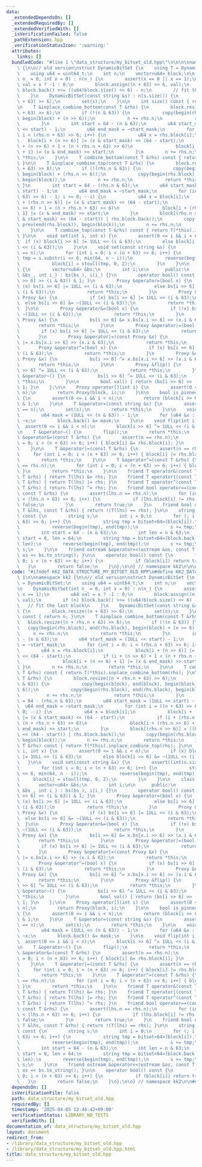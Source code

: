 ```yaml
---
data:
  _extendedDependsOn: []
  _extendedRequiredBy: []
  _extendedVerifiedWith: []
  _isVerificationFailed: false
  _pathExtension: hpp
  _verificationStatusIcon: ':warning:'
  attributes:
    links: []
  bundledCode: "#line 1 \"data_structure/my_bitset_old.hpp\"\n\n\n\nnamespace kk2\
    \ {\n\n// old version\nstruct DynamicBitSet {\n    using T = DynamicBitSet;\n\
    \    using u64 = uint64_t;\n    int n;\n    vector<u64> block;\n\n    DynamicBitSet(int\
    \ n_ = 0, int x = 0) : n(n_) {\n        assert(x == 0 || x == 1);\n        u64\
    \ val = x ? -1 : 0;\n        block.assign((n + 63) >> 6, val);\n        if (n)\
    \ block.back() >>= ((u64)block.size() << 6) - n;\n        // fit the last block\n\
    \    }\n    DynamicBitSet(const string &s) : n(s.size()) {\n        block.resize((n\
    \ + 63) >> 6);\n        set(s);\n    }\n\n    int size() const { return n; }\n\
    \n    T &inplace_combine_bottom(const T &rhs) {\n        block.resize((n + rhs.n\
    \ + 63) >> 6);\n        if (!(n & 63)) {\n            copy(begin(rhs.block), end(rhs.block),\
    \ begin(block) + (n >> 6));\n            n += rhs.n;\n            return *this;\n\
    \        }\n        int start = 64 - (n & 63);\n        u64 start_mask = (1ULL\
    \ << start) - 1;\n        u64 end_mask = ~start_mask;\n        for (int i = 0;\
    \ i < (rhs.n + 63) >> 6; i++) {\n            u64 x = rhs.block[i];\n         \
    \   block[i + (n >> 6)] |= (x & start_mask) << (64 - start);\n            if (i\
    \ + (n >> 6) + 1 < (n + rhs.n + 63) >> 6)\n                block[i + (n >> 6)\
    \ + 1] |= (x & end_mask) >> start;\n        }\n        n += rhs.n;\n        return\
    \ *this;\n    }\n\n    T combine_bottom(const T &rhs) const { return T(*this).inplace_combine_bottom(rhs);\
    \ }\n\n    T &inplace_combine_top(const T &rhs) {\n        block.resize((n + rhs.n\
    \ + 63) >> 6);\n        if (!(rhs.n & 63)) {\n            copy(begin(block), end(block),\
    \ begin(block) + (rhs.n >> 6));\n            copy(begin(rhs.block), end(rhs.block),\
    \ begin(block));\n            n += rhs.n;\n            return *this;\n       \
    \ }\n        int start = 64 - (rhs.n & 63);\n        u64 start_mask = (1ULL <<\
    \ start) - 1;\n        u64 end_mask = ~start_mask;\n        for (int i = ((n +\
    \ 63) >> 6) - 1; i >= 0; --i) {\n            u64 x = block[i];\n            block[i\
    \ + (rhs.n >> 6)] |= (x & start_mask) << (64 - start);\n            if (i + (rhs.n\
    \ >> 6) + 1 < (n + rhs.n + 63) >> 6)\n                block[i + (rhs.n >> 6) +\
    \ 1] |= (x & end_mask) >> start;\n        }\n        block[(rhs.n >> 6)] = ((block[0]\
    \ & start_mask) << (64 - start)) | rhs.block.back();\n        copy(begin(rhs.block),\
    \ prev(end(rhs.block)), begin(block));\n        n += rhs.n;\n        return *this;\n\
    \    }\n\n    T combine_top(const T &rhs) const { return T(*this).inplace_combine_top(rhs);\
    \ }\n\n    void set(int i, int x) {\n        assert(0 <= i && i < n);\n      \
    \  if (x) block[i >> 6] |= 1ULL << (i & 63);\n        else block[i >> 6] &= ~(1ULL\
    \ << (i & 63));\n    }\n\n    void set(const string &s) {\n        assert((int)s.size()\
    \ == n);\n        for (int i = 0; i < (n + 63) >> 6; i++) {\n            string\
    \ tmp = s.substr(i << 6, min(64, n - i));\n            reverse(begin(tmp), end(tmp));\n\
    \            block[i] = stoull(tmp, 0, 2);\n        }\n    }\n\n    class Proxy\
    \ {\n        vector<u64> &bs;\n        int i;\n\n      public:\n        Proxy(vector<u64>\
    \ &bs_, int i_) : bs(bs_), i(i_) {}\n        operator bool() const { return (bs[i\
    \ >> 6] >> (i & 63)) & 1; }\n        Proxy &operator=(bool x) {\n            if\
    \ (x) bs[i >> 6] |= 1ULL << (i & 63);\n            else bs[i >> 6] &= ~(1ULL <<\
    \ (i & 63));\n            return *this;\n        }\n        Proxy &operator=(const\
    \ Proxy &x) {\n            if (x) bs[i >> 6] |= 1ULL << (i & 63);\n          \
    \  else bs[i >> 6] &= ~(1ULL << (i & 63));\n            return *this;\n      \
    \  }\n\n        Proxy &operator&=(bool x) {\n            if (!x) bs[i >> 6] &=\
    \ ~(1ULL << (i & 63));\n            return *this;\n        }\n        Proxy &operator&=(const\
    \ Proxy &x) {\n            bs[i >> 6] &= x.bs[x.i >> 6] >> (x.i & 63);\n     \
    \       return *this;\n        }\n\n        Proxy &operator|=(bool x) {\n    \
    \        if (x) bs[i >> 6] |= 1ULL << (i & 63);\n            return *this;\n \
    \       }\n        Proxy &operator|=(const Proxy &x) {\n            bs[i >> 6]\
    \ |= x.bs[x.i >> 6] >> (x.i & 63);\n            return *this;\n        }\n\n \
    \       Proxy &operator^=(bool x) {\n            if (x) bs[i >> 6] ^= 1ULL <<\
    \ (i & 63);\n            return *this;\n        }\n        Proxy &operator^=(const\
    \ Proxy &x) {\n            bs[i >> 6] ^= x.bs[x.i >> 6] >> (x.i & 63);\n     \
    \       return *this;\n        }\n\n        Proxy &flip() {\n            bs[i\
    \ >> 6] ^= 1ULL << (i & 63);\n            return *this;\n        }\n        Proxy\
    \ &operator~() {\n            bs[i >> 6] ^= 1ULL << (i & 63);\n            return\
    \ *this;\n        }\n\n        bool val() { return (bs[i >> 6] >> (i & 63)) &\
    \ 1; }\n    };\n\n    Proxy operator[](int i) {\n        assert(0 <= i && i <\
    \ n);\n        return Proxy(block, i);\n    }\n\n    bool is_pinned(int i) const\
    \ {\n        assert(0 <= i && i < n);\n        return (block[i >> 6] >> (i & 63))\
    \ & 1;\n    }\n\n    T &operator=(const string &s) {\n        assert((int)s.size()\
    \ == n);\n        set(s);\n        return *this;\n    }\n\n    void flip() {\n\
    \        u64 mask = (1ULL << (n & 63)) - 1;\n        for (u64 &x : block) x =\
    \ ~x;\n        block.back() &= mask;\n    }\n\n    void flip(int i) {\n      \
    \  assert(0 <= i && i < n);\n        block[i >> 6] ^= 1ULL << (i & 63);\n    }\n\
    \n    T &operator~() {\n        flip();\n        return *this;\n    }\n\n    T\
    \ &operator&=(const T &rhs) {\n        assert(n == rhs.n);\n        for (int i\
    \ = 0; i < (n + 63) >> 6; i++) { block[i] &= rhs.block[i]; }\n        return *this;\n\
    \    }\n\n    T &operator|=(const T &rhs) {\n        assert(n == rhs.n);\n   \
    \     for (int i = 0; i < (n + 63) >> 6; i++) { block[i] |= rhs.block[i]; }\n\
    \        return *this;\n    }\n\n    T &operator^=(const T &rhs) {\n        assert(n\
    \ == rhs.n);\n        for (int i = 0; i < (n + 63) >> 6; i++) { block[i] ^= rhs.block[i];\
    \ }\n        return *this;\n    }\n\n    friend T operator&(const T &lhs, const\
    \ T &rhs) { return T(lhs) &= rhs; }\n    friend T operator|(const T &lhs, const\
    \ T &rhs) { return T(lhs) |= rhs; }\n    friend T operator^(const T &lhs, const\
    \ T &rhs) { return T(lhs) ^= rhs; }\n    friend bool operator==(const T &lhs,\
    \ const T &rhs) {\n        assert(lhs.n == rhs.n);\n        for (int i = 0; i\
    \ < (lhs.n + 63) >> 6; i++) {\n            if (lhs.block[i] != rhs.block[i]) return\
    \ false;\n        }\n        return true;\n    }\n    friend bool operator!=(const\
    \ T &lhs, const T &rhs) { return !(T(lhs) == rhs); }\n\n    string to_string()\
    \ const {\n        string s;\n        int i = 0;\n        for (; i + 1 < (n +\
    \ 63) >> 6; i++) {\n            string tmp = bitset<64>(block[i]).to_string();\n\
    \            reverse(begin(tmp), end(tmp));\n            s += tmp;\n        }\n\
    \        int start = 64 - (n & 63);\n        int len = n & 63;\n        if (!len)\
    \ start = 0, len = 64;\n        string tmp = bitset<64>(block.back()).to_string().substr(start,\
    \ len);\n        reverse(begin(tmp), end(tmp));\n        s += tmp;\n        return\
    \ s;\n    }\n\n    friend ostream &operator<<(ostream &os, const T &bs) { return\
    \ os << bs.to_string(); }\n\n    operator bool() const {\n        for (int i =\
    \ 0; i < (n + 63) >> 6; i++) {\n            if (block[i]) return true;\n     \
    \   }\n        return false;\n    }\n};\n\n} // namespace kk2\n\n\n"
  code: "#ifndef KK2_DATA_STRUCTURE_MY_BITSET_OLD_HPP\n#define KK2_DATA_STRUCTURE_MY_BITSET_OLD_HPP\
    \ 1\n\nnamespace kk2 {\n\n// old version\nstruct DynamicBitSet {\n    using T\
    \ = DynamicBitSet;\n    using u64 = uint64_t;\n    int n;\n    vector<u64> block;\n\
    \n    DynamicBitSet(int n_ = 0, int x = 0) : n(n_) {\n        assert(x == 0 ||\
    \ x == 1);\n        u64 val = x ? -1 : 0;\n        block.assign((n + 63) >> 6,\
    \ val);\n        if (n) block.back() >>= ((u64)block.size() << 6) - n;\n     \
    \   // fit the last block\n    }\n    DynamicBitSet(const string &s) : n(s.size())\
    \ {\n        block.resize((n + 63) >> 6);\n        set(s);\n    }\n\n    int size()\
    \ const { return n; }\n\n    T &inplace_combine_bottom(const T &rhs) {\n     \
    \   block.resize((n + rhs.n + 63) >> 6);\n        if (!(n & 63)) {\n         \
    \   copy(begin(rhs.block), end(rhs.block), begin(block) + (n >> 6));\n       \
    \     n += rhs.n;\n            return *this;\n        }\n        int start = 64\
    \ - (n & 63);\n        u64 start_mask = (1ULL << start) - 1;\n        u64 end_mask\
    \ = ~start_mask;\n        for (int i = 0; i < (rhs.n + 63) >> 6; i++) {\n    \
    \        u64 x = rhs.block[i];\n            block[i + (n >> 6)] |= (x & start_mask)\
    \ << (64 - start);\n            if (i + (n >> 6) + 1 < (n + rhs.n + 63) >> 6)\n\
    \                block[i + (n >> 6) + 1] |= (x & end_mask) >> start;\n       \
    \ }\n        n += rhs.n;\n        return *this;\n    }\n\n    T combine_bottom(const\
    \ T &rhs) const { return T(*this).inplace_combine_bottom(rhs); }\n\n    T &inplace_combine_top(const\
    \ T &rhs) {\n        block.resize((n + rhs.n + 63) >> 6);\n        if (!(rhs.n\
    \ & 63)) {\n            copy(begin(block), end(block), begin(block) + (rhs.n >>\
    \ 6));\n            copy(begin(rhs.block), end(rhs.block), begin(block));\n  \
    \          n += rhs.n;\n            return *this;\n        }\n        int start\
    \ = 64 - (rhs.n & 63);\n        u64 start_mask = (1ULL << start) - 1;\n      \
    \  u64 end_mask = ~start_mask;\n        for (int i = ((n + 63) >> 6) - 1; i >=\
    \ 0; --i) {\n            u64 x = block[i];\n            block[i + (rhs.n >> 6)]\
    \ |= (x & start_mask) << (64 - start);\n            if (i + (rhs.n >> 6) + 1 <\
    \ (n + rhs.n + 63) >> 6)\n                block[i + (rhs.n >> 6) + 1] |= (x &\
    \ end_mask) >> start;\n        }\n        block[(rhs.n >> 6)] = ((block[0] & start_mask)\
    \ << (64 - start)) | rhs.block.back();\n        copy(begin(rhs.block), prev(end(rhs.block)),\
    \ begin(block));\n        n += rhs.n;\n        return *this;\n    }\n\n    T combine_top(const\
    \ T &rhs) const { return T(*this).inplace_combine_top(rhs); }\n\n    void set(int\
    \ i, int x) {\n        assert(0 <= i && i < n);\n        if (x) block[i >> 6]\
    \ |= 1ULL << (i & 63);\n        else block[i >> 6] &= ~(1ULL << (i & 63));\n \
    \   }\n\n    void set(const string &s) {\n        assert((int)s.size() == n);\n\
    \        for (int i = 0; i < (n + 63) >> 6; i++) {\n            string tmp = s.substr(i\
    \ << 6, min(64, n - i));\n            reverse(begin(tmp), end(tmp));\n       \
    \     block[i] = stoull(tmp, 0, 2);\n        }\n    }\n\n    class Proxy {\n \
    \       vector<u64> &bs;\n        int i;\n\n      public:\n        Proxy(vector<u64>\
    \ &bs_, int i_) : bs(bs_), i(i_) {}\n        operator bool() const { return (bs[i\
    \ >> 6] >> (i & 63)) & 1; }\n        Proxy &operator=(bool x) {\n            if\
    \ (x) bs[i >> 6] |= 1ULL << (i & 63);\n            else bs[i >> 6] &= ~(1ULL <<\
    \ (i & 63));\n            return *this;\n        }\n        Proxy &operator=(const\
    \ Proxy &x) {\n            if (x) bs[i >> 6] |= 1ULL << (i & 63);\n          \
    \  else bs[i >> 6] &= ~(1ULL << (i & 63));\n            return *this;\n      \
    \  }\n\n        Proxy &operator&=(bool x) {\n            if (!x) bs[i >> 6] &=\
    \ ~(1ULL << (i & 63));\n            return *this;\n        }\n        Proxy &operator&=(const\
    \ Proxy &x) {\n            bs[i >> 6] &= x.bs[x.i >> 6] >> (x.i & 63);\n     \
    \       return *this;\n        }\n\n        Proxy &operator|=(bool x) {\n    \
    \        if (x) bs[i >> 6] |= 1ULL << (i & 63);\n            return *this;\n \
    \       }\n        Proxy &operator|=(const Proxy &x) {\n            bs[i >> 6]\
    \ |= x.bs[x.i >> 6] >> (x.i & 63);\n            return *this;\n        }\n\n \
    \       Proxy &operator^=(bool x) {\n            if (x) bs[i >> 6] ^= 1ULL <<\
    \ (i & 63);\n            return *this;\n        }\n        Proxy &operator^=(const\
    \ Proxy &x) {\n            bs[i >> 6] ^= x.bs[x.i >> 6] >> (x.i & 63);\n     \
    \       return *this;\n        }\n\n        Proxy &flip() {\n            bs[i\
    \ >> 6] ^= 1ULL << (i & 63);\n            return *this;\n        }\n        Proxy\
    \ &operator~() {\n            bs[i >> 6] ^= 1ULL << (i & 63);\n            return\
    \ *this;\n        }\n\n        bool val() { return (bs[i >> 6] >> (i & 63)) &\
    \ 1; }\n    };\n\n    Proxy operator[](int i) {\n        assert(0 <= i && i <\
    \ n);\n        return Proxy(block, i);\n    }\n\n    bool is_pinned(int i) const\
    \ {\n        assert(0 <= i && i < n);\n        return (block[i >> 6] >> (i & 63))\
    \ & 1;\n    }\n\n    T &operator=(const string &s) {\n        assert((int)s.size()\
    \ == n);\n        set(s);\n        return *this;\n    }\n\n    void flip() {\n\
    \        u64 mask = (1ULL << (n & 63)) - 1;\n        for (u64 &x : block) x =\
    \ ~x;\n        block.back() &= mask;\n    }\n\n    void flip(int i) {\n      \
    \  assert(0 <= i && i < n);\n        block[i >> 6] ^= 1ULL << (i & 63);\n    }\n\
    \n    T &operator~() {\n        flip();\n        return *this;\n    }\n\n    T\
    \ &operator&=(const T &rhs) {\n        assert(n == rhs.n);\n        for (int i\
    \ = 0; i < (n + 63) >> 6; i++) { block[i] &= rhs.block[i]; }\n        return *this;\n\
    \    }\n\n    T &operator|=(const T &rhs) {\n        assert(n == rhs.n);\n   \
    \     for (int i = 0; i < (n + 63) >> 6; i++) { block[i] |= rhs.block[i]; }\n\
    \        return *this;\n    }\n\n    T &operator^=(const T &rhs) {\n        assert(n\
    \ == rhs.n);\n        for (int i = 0; i < (n + 63) >> 6; i++) { block[i] ^= rhs.block[i];\
    \ }\n        return *this;\n    }\n\n    friend T operator&(const T &lhs, const\
    \ T &rhs) { return T(lhs) &= rhs; }\n    friend T operator|(const T &lhs, const\
    \ T &rhs) { return T(lhs) |= rhs; }\n    friend T operator^(const T &lhs, const\
    \ T &rhs) { return T(lhs) ^= rhs; }\n    friend bool operator==(const T &lhs,\
    \ const T &rhs) {\n        assert(lhs.n == rhs.n);\n        for (int i = 0; i\
    \ < (lhs.n + 63) >> 6; i++) {\n            if (lhs.block[i] != rhs.block[i]) return\
    \ false;\n        }\n        return true;\n    }\n    friend bool operator!=(const\
    \ T &lhs, const T &rhs) { return !(T(lhs) == rhs); }\n\n    string to_string()\
    \ const {\n        string s;\n        int i = 0;\n        for (; i + 1 < (n +\
    \ 63) >> 6; i++) {\n            string tmp = bitset<64>(block[i]).to_string();\n\
    \            reverse(begin(tmp), end(tmp));\n            s += tmp;\n        }\n\
    \        int start = 64 - (n & 63);\n        int len = n & 63;\n        if (!len)\
    \ start = 0, len = 64;\n        string tmp = bitset<64>(block.back()).to_string().substr(start,\
    \ len);\n        reverse(begin(tmp), end(tmp));\n        s += tmp;\n        return\
    \ s;\n    }\n\n    friend ostream &operator<<(ostream &os, const T &bs) { return\
    \ os << bs.to_string(); }\n\n    operator bool() const {\n        for (int i =\
    \ 0; i < (n + 63) >> 6; i++) {\n            if (block[i]) return true;\n     \
    \   }\n        return false;\n    }\n};\n\n} // namespace kk2\n\n#endif // KK2_DATA_STRUCTURE_MY_BITSET_OLD_HPP\n"
  dependsOn: []
  isVerificationFile: false
  path: data_structure/my_bitset_old.hpp
  requiredBy: []
  timestamp: '2025-04-05 12:46:42+09:00'
  verificationStatus: LIBRARY_NO_TESTS
  verifiedWith: []
documentation_of: data_structure/my_bitset_old.hpp
layout: document
redirect_from:
- /library/data_structure/my_bitset_old.hpp
- /library/data_structure/my_bitset_old.hpp.html
title: data_structure/my_bitset_old.hpp
---
```

